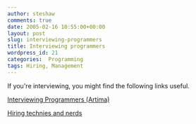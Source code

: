 ```yaml
---
author: steshaw
comments: true
date: 2005-02-16 10:55:00+00:00
layout: post
slug: interviewing-programmers
title: Interviewing programmers
wordpress_id: 21
categories:  Programming
tags: Hiring, Management
---
```


If you're interviewing, you might find the following links useful.

[Interviewing Programmers (Artima)](http://www.artima.com/wbc/interprogP.html)

[Hiring technies and nerds](http://www.itconversations.com/shows/detail392.html)
